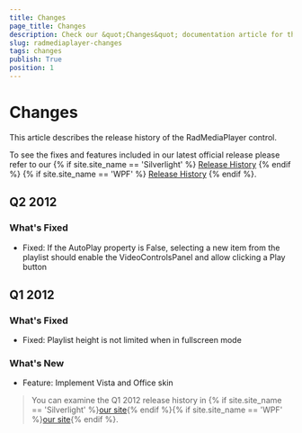 ```yaml
---
title: Changes
page_title: Changes
description: Check our &quot;Changes&quot; documentation article for the RadMediaPlayer {{ site.framework_name }} control.
slug: radmediaplayer-changes
tags: changes
publish: True
position: 1
---
```


# Changes

This article describes the release history of the RadMediaPlayer control.

To see the fixes and features included in our latest official release please refer to our {% if site.site_name == 'Silverlight' %} [Release History](http://www.telerik.com/support/whats-new/silverlight/release-history) {% endif %} {% if site.site_name == 'WPF' %} [Release History](http://www.telerik.com/support/whats-new/wpf/release-history) {% endif %}.


## Q2 2012

### What's Fixed

* Fixed: If the AutoPlay property is False, selecting a new item from the playlist should enable the VideoControlsPanel and allow clicking a Play button 

## Q1 2012

### What's Fixed

* Fixed: Playlist height is not limited when in fullscreen mode 

### What's New

* Feature: Implement Vista and Office skin

>You can examine the Q1 2012 release history in {% if site.site_name == 'Silverlight' %}[our site](http://www.telerik.com/products/silverlight/whats-new/release_notes/q1-2012-version-2012-1-215-271395503.aspx){% endif %}{% if site.site_name == 'WPF' %}[our site](http://www.telerik.com/products/wpf/whats-new/release-history/q1-2012-version-2012-1-215-1506305735.aspx){% endif %}.